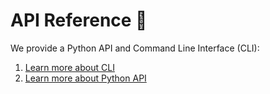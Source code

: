 # API Reference 🔌

We provide a Python API and Command Line Interface (CLI):

1. [Learn more about CLI](api/cli.ipynb)
1. [Learn more about Python API](api/python.ipynb)

